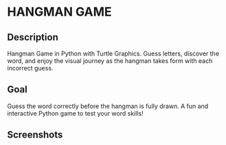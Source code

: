 # HANGMAN GAME

## Description
 Hangman Game in Python with Turtle Graphics.
 Guess letters, discover the word, and enjoy the visual journey as the hangman takes form with each incorrect guess.

## Goal
Guess the word correctly before the hangman is fully drawn. 
A fun and interactive Python game to test your word skills!

## Screenshots
